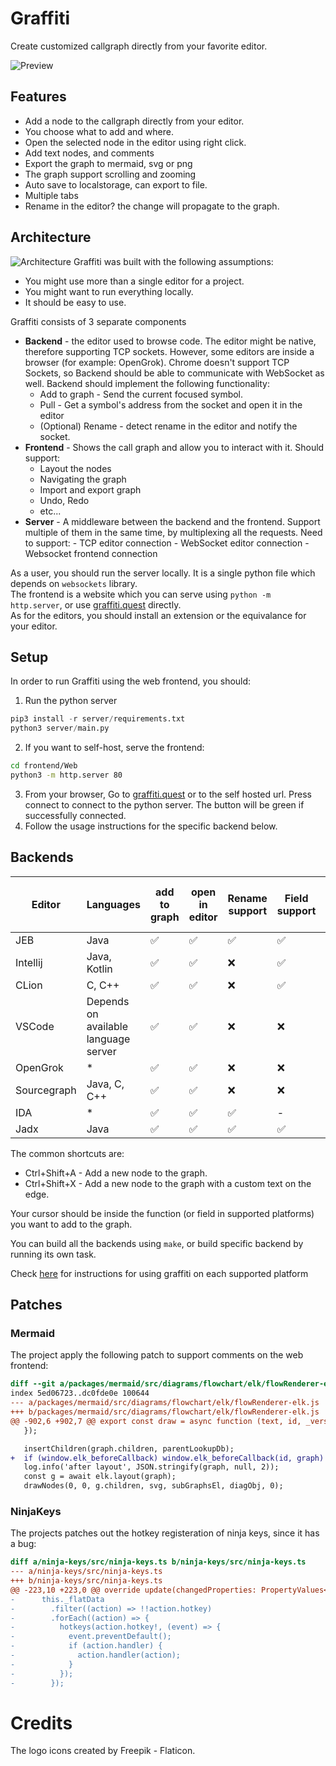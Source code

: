 # Graffiti

Create customized callgraph directly from your favorite editor.

![Preview](docs/images/screenshots/screenshot.png)

## Features

- Add a node to the callgraph directly from your editor.
- You choose what to add and where.
- Open the selected node in the editor using right click.
- Add text nodes, and comments
- Export the graph to mermaid, svg or png
- The graph support scrolling and zooming
- Auto save to localstorage, can export to file.
- Multiple tabs
- Rename in the editor? the change will propagate to the graph.

## Architecture

![Architecture](docs/images/architecture.svg)
Graffiti was built with the following assumptions:

- You might use more than a single editor for a project.
- You might want to run everything locally.
- It should be easy to use.

Graffiti consists of 3 separate components

- **Backend** - the editor used to browse code. The editor might be native, therefore supporting TCP sockets. However, some editors are inside a browser (for example: OpenGrok). Chrome doesn't support TCP Sockets, so Backend should be able to communicate with WebSocket as well. Backend should implement the following functionality:
  - Add to graph - Send the current focused symbol.
  - Pull - Get a symbol's address from the socket and open it in the editor
  - (Optional) Rename - detect rename in the editor and notify the socket.
- **Frontend** - Shows the call graph and allow you to interact with it. Should support:
  - Layout the nodes
  - Navigating the graph
  - Import and export graph
  - Undo, Redo
  - etc...
- **Server** - A middleware between the backend and the frontend. Support multiple of them in the same time, by multiplexing all the requests.
  Need to support: - TCP editor connection - WebSocket editor connection - Websocket frontend connection

As a user, you should run the server locally. It is a single python file which depends on `websockets` library.  
The frontend is a website which you can serve using `python -m http.server`, or use [graffiti.quest](https://graffiti.quest) directly.  
As for the editors, you should install an extension or the equivalance for your editor.

## Setup

In order to run Graffiti using the web frontend, you should:

1. Run the python server

```python
pip3 install -r server/requirements.txt
python3 server/main.py
```

2. If you want to self-host, serve the frontend:

```bash
cd frontend/Web
python3 -m http.server 80
```

3. From your browser, Go to [graffiti.quest](https://graffiti.quest) or to the self hosted url. Press connect to connect to the python server. The button will be green if successfully connected.
4. Follow the usage instructions for the specific backend below.

## Backends

| Editor      | Languages                            | add to graph | open in editor | Rename support | Field support | Add line to graph | Add xrefs | Socket type |
| ----------- | ------------------------------------ | ------------ | -------------- | -------------- | ------------- | ----------------- | --------- | ----------- |
| JEB         | Java                                 | ✅           | ✅             | ✅             | ✅            | ✅                | ✅        | TCP         |
| Intellij    | Java, Kotlin                         | ✅           | ✅             | ❌             | ✅            | ✅                | ✅        | TCP         |
| CLion       | C, C++                               | ✅           | ✅             | ❌             | ✅            | ✅                | ❌        | TCP         |
| VSCode      | Depends on available language server | ✅           | ✅             | ❌             | ❌            | ✅                | ❌        | TCP         |
| OpenGrok    | \*                                   | ✅           | ✅             | ❌             | ❌            | ✅                | ❌        | Websocket   |
| Sourcegraph | Java, C, C++                         | ✅           | ✅             | ❌             | ❌            | ✅                | ❌        | Websocket   |
| IDA         | \*                                   | ✅           | ✅             | ✅             | -             | ✅                | ✅        | TCP         |
| Jadx        | Java                                 | ✅           | ✅             | ✅             | ✅            | ❌                | ✅        | TCP         |

The common shortcuts are:

- Ctrl+Shift+A - Add a new node to the graph.
- Ctrl+Shift+X - Add a new node to the graph with a custom text on the edge.

Your cursor should be inside the function (or field in supported platforms) you want to add to the graph.

You can build all the backends using `make`, or build specific backend by running its own task.

Check [here](docs/platforms) for instructions for using graffiti on each supported platform

## Patches

### Mermaid

The project apply the following patch to support comments on the web frontend:

```diff
diff --git a/packages/mermaid/src/diagrams/flowchart/elk/flowRenderer-elk.js b/packages/mermaid/src/diagrams/flowchart/elk/flowRenderer-elk.js
index 5ed06723..dc0fde0e 100644
--- a/packages/mermaid/src/diagrams/flowchart/elk/flowRenderer-elk.js
+++ b/packages/mermaid/src/diagrams/flowchart/elk/flowRenderer-elk.js
@@ -902,6 +902,7 @@ export const draw = async function (text, id, _version, diagObj) {
   });

   insertChildren(graph.children, parentLookupDb);
+  if (window.elk_beforeCallback) window.elk_beforeCallback(id, graph)
   log.info('after layout', JSON.stringify(graph, null, 2));
   const g = await elk.layout(graph);
   drawNodes(0, 0, g.children, svg, subGraphsEl, diagObj, 0);
```

### NinjaKeys

The projects patches out the hotkey registeration of ninja keys, since it has a bug:

```diff
diff a/ninja-keys/src/ninja-keys.ts b/ninja-keys/src/ninja-keys.ts
--- a/ninja-keys/src/ninja-keys.ts
+++ b/ninja-keys/src/ninja-keys.ts
@@ -223,10 +223,0 @@ override update(changedProperties: PropertyValues<this>) {
-      this._flatData
-        .filter((action) => !!action.hotkey)
-        .forEach((action) => {
-          hotkeys(action.hotkey!, (event) => {
-            event.preventDefault();
-            if (action.handler) {
-              action.handler(action);
-            }
-          });
-        });
```

# Credits

The logo icons created by Freepik - Flaticon.
